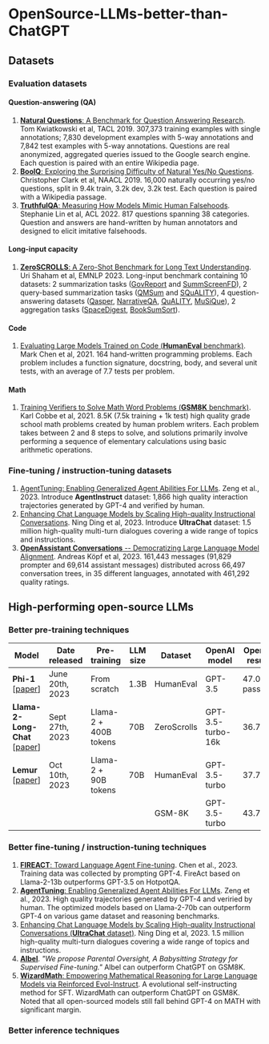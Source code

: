 # OpenSource-LLMs-better-than-ChatGPT


## Datasets

### Evaluation datasets

#### Question-answering (QA)

1. [**Natural Questions**: A Benchmark for Question Answering Research](https://aclanthology.org/Q19-1026/). Tom Kwiatkowski et al, TACL 2019. 307,373 training examples with single annotations; 7,830 development examples with 5-way annotations and 7,842 test examples with 5-way annotations. Questions are real anonymized, aggregated queries issued to the Google search engine. Each question is paired with an entire Wikipedia page. 
2. [**BoolQ**: Exploring the Surprising Difficulty of Natural Yes/No Questions](https://aclanthology.org/N19-1300/). Christopher Clark et al, NAACL 2019. 16,000 naturally occurring yes/no questions, split in 9.4k train, 3.2k dev, 3.2k test. Each question is paired with a Wikipedia passage. 
3. [**TruthfulQA**: Measuring How Models Mimic Human Falsehoods](https://arxiv.org/abs/2109.07958). Stephanie Lin et al, ACL 2022. 817 questions spanning 38 categories. Question and answers are hand-written by human annotators and designed to elicit imitative falsehoods.

#### Long-input capacity

1. [**ZeroSCROLLS**: A Zero-Shot Benchmark for Long Text Understanding](https://arxiv.org/abs/2305.14196). Uri Shaham et al, EMNLP 2023. Long-input benchmark containing 10 datasets: 2 summarization tasks ([GovReport](https://arxiv.org/abs/2104.02112) and [SummScreenFD](https://arxiv.org/abs/2104.07091)), 2 query-based summarization tasks ([QMSum](https://arxiv.org/abs/2104.05938) and [SQuALITY](https://arxiv.org/abs/2205.11465)), 4 question-answering datasets ([Qasper](https://arxiv.org/abs/2105.03011), [NarrativeQA](https://arxiv.org/abs/1712.07040), [QuALITY](https://arxiv.org/abs/2112.08608), [MuSiQue](https://arxiv.org/abs/2108.00573)), 2 aggregation tasks ([SpaceDigest](https://arxiv.org/abs/2012.04443), [BookSumSort](https://arxiv.org/abs/2105.08209)). 

#### Code

1. [Evaluating Large Models Trained on Code (**HumanEval** benchmark)](https://arxiv.org/abs/2107.03374). Mark Chen et al, 2021. 164 hand-written programming problems. Each problem includes a function signature, docstring, body, and several unit tests, with an average of 7.7 tests per problem.

#### Math

1. [Training Verifiers to Solve Math Word Problems (**GSM8K** benchmark)](https://arxiv.org/abs/2110.14168). Karl Cobbe et al, 2021. 8.5K (7.5k training + 1k test) high quality grade school math problems created by human problem writers. Each problem takes between 2 and 8 steps to solve, and solutions primarily involve performing a sequence of elementary calculations using basic arithmetic operations.

### Fine-tuning / instruction-tuning datasets

1. [AgentTuning: Enabling Generalized Agent Abilities For LLMs](https://arxiv.org/pdf/2310.12823.pdf). Zeng et al., 2023. Introduce **AgentInstruct** dataset: 1,866 high quality interaction trajectories generated by GPT-4 and verified by human.
2. [Enhancing Chat Language Models by Scaling High-quality Instructional Conversations](https://arxiv.org/abs/2305.14233). Ning Ding et al, 2023. Introduce **UltraChat** dataset: 1.5 million high-quality multi-turn dialogues covering a wide range of topics and instructions.
3. [**OpenAssistant Conversations** -- Democratizing Large Language Model Alignment](https://arxiv.org/abs/2304.07327). Andreas Köpf et al, 2023. 161,443 messages (91,829 prompter and 69,614 assistant messages) distributed across 66,497 conversation trees, in 35 different languages, annotated with 461,292 quality ratings.


## High-performing open-source LLMs

### Better pre-training techniques

| **Model**                                         | **Date released** | **Pre-training** | **LLM size** | **Dataset** | **OpenAI model** | **OpenAI result** | **LLM result** |
|---------------------------------------------------|-------------------|------------------|--------------|-------------|------------------|-------------------|----------------|
| **Phi-1** [[paper](https://arxiv.org/abs/2306.11644)] | June 20th, 2023 | From scratch | 1.3B | HumanEval | GPT-3.5 | 47.0 pass@1 | 50.6 pass@1 |
| **Llama-2-Long-Chat** [[paper](https://arxiv.org/abs/2309.16039)] | Sept 27th, 2023 | Llama-2 + 400B tokens | 70B | ZeroScrolls | GPT-3.5-turbo-16k | 36.7 | 37.7 |
| **Lemur** [[paper](https://arxiv.org/abs/2310.06830)] | Oct 10th, 2023 | Llama-2 + 90B tokens | 70B | HumanEval | GPT-3.5-turbo | 37.78 | 46.67 |
| | | | | GSM-8K | GPT-3.5-turbo | 43.75 | 58.33 |

### Better fine-tuning / instruction-tuning techniques

1. [**FIREACT**: Toward Language Agent Fine-tuning](https://arxiv.org/abs/2310.05915). Chen et al., 2023. Training data was collected by prompting GPT-4. FireAct based on Llama-2-13b outperforms GPT-3.5 on HotpotQA.
2. [**AgentTuning**: Enabling Generalized Agent Abilities For LLMs](https://arxiv.org/pdf/2310.12823.pdf). Zeng et al., 2023. High quality trajectories generated by GPT-4 and veriried by human. The optimized models based on Llama-2-70b can outperform GPT-4 on various game dataset and reasoning benchmarks.
3. [Enhancing Chat Language Models by Scaling High-quality Instructional Conversations (**UltraChat** dataset)](https://arxiv.org/abs/2305.14233). Ning Ding et al, 2023. 1.5 million high-quality multi-turn dialogues covering a wide range of topics and instructions.
4. [**Albel**](https://github.com/GAIR-NLP/abel/#Citation). *"We propose Parental Oversight, A Babysitting Strategy for Supervised Fine-tuning."* Albel can outperform ChatGPT on GSM8K.
5. [**WizardMath**: Empowering Mathematical Reasoning for Large Language Models via Reinforced Evol-Instruct](https://arxiv.org/abs/2308.09583). A evolutional self-instructing method for SFT. WizardMath can outperform ChatGPT on GSM8K. Noted that all open-sourced models still fall behind GPT-4 on MATH with significant margin.

### Better inference techniques 
